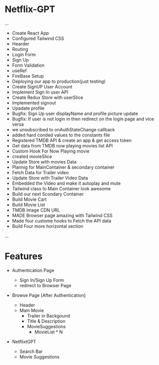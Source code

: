 # Netflix-GPT
...

- Create React App
- Configured Tailwind CSS
- Hearder
- Routing
- Login Form
- Sign Up
- Form Validation
- useRef
- FireBase Setup
- Deploying our app to production(just testing)
- Create SignUP User Account
- Implement Sign In user API
- Create Redux Store with userSlice
- Implemented signout 
- Upadate profile
- Bugfix: Sign Up user displayName and profile picture update
- Bugfix: If user is not login in then redirect on the login page and vice versa
- we unsubscribed to onAuthStateChange callback
- added hard conded values to the constants file
- Registered TMDB API & create an app & get access token
- Get data from TMDB now playing movies list API
- Custom Hook For Now Playing movie 
- created movieSlice 
- Update Store with movies Data 
- Plannig for MainContainer & secondary container
- Fetch Data for Trailer video
- Update Store with Trailer Video Data
- Embedded the Video and make it autoplay and mute
- Tailwind class to Main Container look awesome
- Build our next Scondary Container
- Build Movie Cart
- Build Movie List
- TMDB Image CDN URL
- MADE Browser page amazing with Tailwind CSS
- Made four custome hooks to Fetch the API data 
- Build Four more horizontal section



...
# Features

- Authentication Page
    - Sign In/Sign Up Form
    - redirect to Browser Page
- Browse Page [After Authentication]
    - Header
    - Main Movie
        - Trailer in Backgound
        - Title & Description
        - MovieSuggestions
            - MovieList * N 

- NetflixtGPT
    - Search Bar
    - Movie Suggestions

